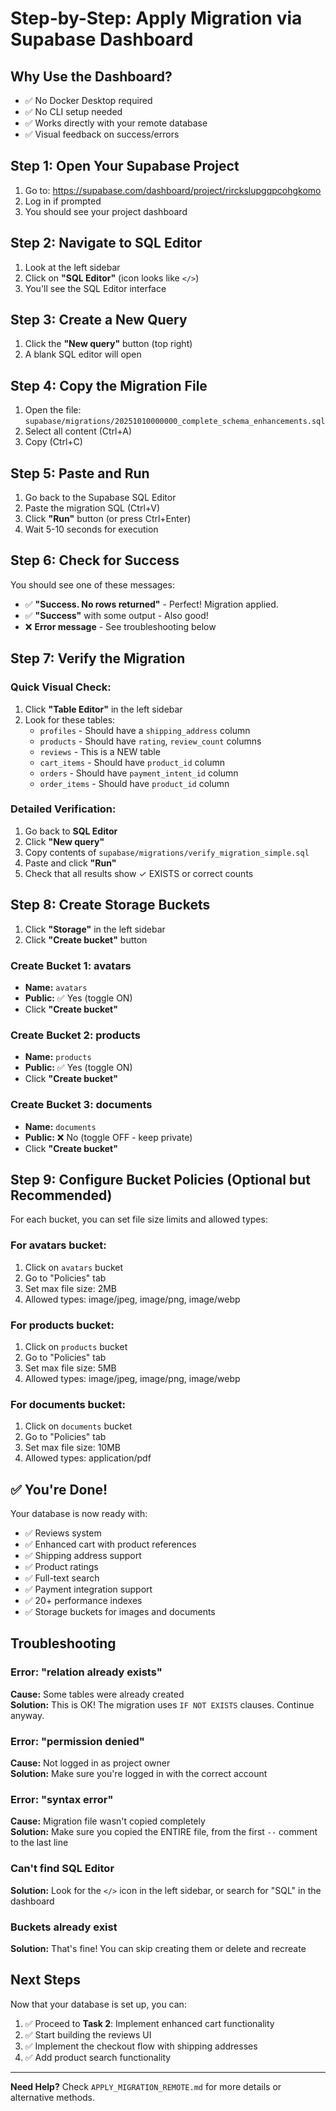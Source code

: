 # Step-by-Step: Apply Migration via Supabase Dashboard

## Why Use the Dashboard?
- ✅ No Docker Desktop required
- ✅ No CLI setup needed
- ✅ Works directly with your remote database
- ✅ Visual feedback on success/errors

## Step 1: Open Your Supabase Project

1. Go to: https://supabase.com/dashboard/project/rirckslupgqpcohgkomo
2. Log in if prompted
3. You should see your project dashboard

## Step 2: Navigate to SQL Editor

1. Look at the left sidebar
2. Click on **"SQL Editor"** (icon looks like `</>`)
3. You'll see the SQL Editor interface

## Step 3: Create a New Query

1. Click the **"New query"** button (top right)
2. A blank SQL editor will open

## Step 4: Copy the Migration File

1. Open the file: `supabase/migrations/20251010000000_complete_schema_enhancements.sql`
2. Select all content (Ctrl+A)
3. Copy (Ctrl+C)

## Step 5: Paste and Run

1. Go back to the Supabase SQL Editor
2. Paste the migration SQL (Ctrl+V)
3. Click **"Run"** button (or press Ctrl+Enter)
4. Wait 5-10 seconds for execution

## Step 6: Check for Success

You should see one of these messages:
- ✅ **"Success. No rows returned"** - Perfect! Migration applied.
- ✅ **"Success"** with some output - Also good!
- ❌ **Error message** - See troubleshooting below

## Step 7: Verify the Migration

### Quick Visual Check:
1. Click **"Table Editor"** in the left sidebar
2. Look for these tables:
   - `profiles` - Should have a `shipping_address` column
   - `products` - Should have `rating`, `review_count` columns
   - `reviews` - This is a NEW table
   - `cart_items` - Should have `product_id` column
   - `orders` - Should have `payment_intent_id` column
   - `order_items` - Should have `product_id` column

### Detailed Verification:
1. Go back to **SQL Editor**
2. Click **"New query"**
3. Copy contents of `supabase/migrations/verify_migration_simple.sql`
4. Paste and click **"Run"**
5. Check that all results show ✓ EXISTS or correct counts

## Step 8: Create Storage Buckets

1. Click **"Storage"** in the left sidebar
2. Click **"Create bucket"** button

### Create Bucket 1: avatars
- **Name:** `avatars`
- **Public:** ✅ Yes (toggle ON)
- Click **"Create bucket"**

### Create Bucket 2: products
- **Name:** `products`
- **Public:** ✅ Yes (toggle ON)
- Click **"Create bucket"**

### Create Bucket 3: documents
- **Name:** `documents`
- **Public:** ❌ No (toggle OFF - keep private)
- Click **"Create bucket"**

## Step 9: Configure Bucket Policies (Optional but Recommended)

For each bucket, you can set file size limits and allowed types:

### For avatars bucket:
1. Click on `avatars` bucket
2. Go to "Policies" tab
3. Set max file size: 2MB
4. Allowed types: image/jpeg, image/png, image/webp

### For products bucket:
1. Click on `products` bucket
2. Go to "Policies" tab
3. Set max file size: 5MB
4. Allowed types: image/jpeg, image/png, image/webp

### For documents bucket:
1. Click on `documents` bucket
2. Go to "Policies" tab
3. Set max file size: 10MB
4. Allowed types: application/pdf

## ✅ You're Done!

Your database is now ready with:
- ✅ Reviews system
- ✅ Enhanced cart with product references
- ✅ Shipping address support
- ✅ Product ratings
- ✅ Full-text search
- ✅ Payment integration support
- ✅ 20+ performance indexes
- ✅ Storage buckets for images and documents

## Troubleshooting

### Error: "relation already exists"
**Cause:** Some tables were already created  
**Solution:** This is OK! The migration uses `IF NOT EXISTS` clauses. Continue anyway.

### Error: "permission denied"
**Cause:** Not logged in as project owner  
**Solution:** Make sure you're logged in with the correct account

### Error: "syntax error"
**Cause:** Migration file wasn't copied completely  
**Solution:** Make sure you copied the ENTIRE file, from the first `--` comment to the last line

### Can't find SQL Editor
**Solution:** Look for the `</>` icon in the left sidebar, or search for "SQL" in the dashboard

### Buckets already exist
**Solution:** That's fine! You can skip creating them or delete and recreate

## Next Steps

Now that your database is set up, you can:
1. ✅ Proceed to **Task 2**: Implement enhanced cart functionality
2. ✅ Start building the reviews UI
3. ✅ Implement the checkout flow with shipping addresses
4. ✅ Add product search functionality

---

**Need Help?** Check `APPLY_MIGRATION_REMOTE.md` for more details or alternative methods.
